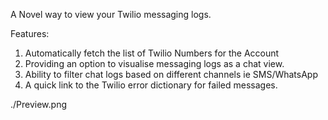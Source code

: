 A Novel way to view your Twilio messaging logs.

Features:
1.  Automatically fetch the list of Twilio Numbers for the Account
2.  Providing an option to visualise messaging logs as a chat view.
3.  Ability to filter chat logs based on different channels ie SMS/WhatsApp
4.  A quick link to the Twilio error dictionary for failed messages.

./Preview.png
